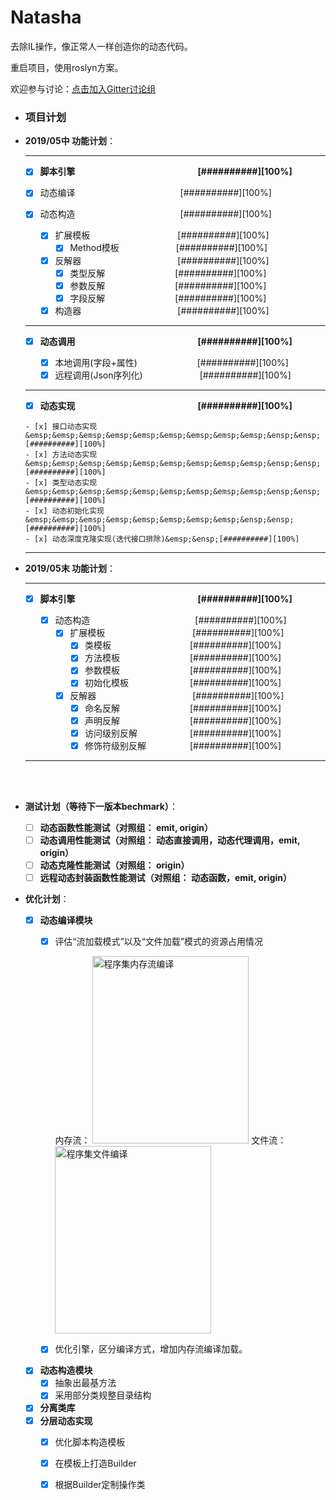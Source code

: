 # Natasha
去除IL操作，像正常人一样创造你的动态代码。

重启项目，使用roslyn方案。

欢迎参与讨论：[点击加入Gitter讨论组](https://gitter.im/dotnetcore/Natasha)

- ### 项目计划

- **2019/05中 功能计划**：  

   -------
   - [x]  **脚本引擎&emsp;&emsp;&emsp;&emsp;&emsp;&emsp;&emsp;&emsp;&emsp;&emsp;&emsp;&emsp;&emsp;&emsp;[##########][100%]**

     - [x]  动态编译&emsp;&emsp;&emsp;&emsp;&emsp;&emsp;&emsp;&emsp;&emsp;&emsp;&emsp;&emsp;[##########][100%]
     - [x]  动态构造&emsp;&emsp;&emsp;&emsp;&emsp;&emsp;&emsp;&emsp;&emsp;&emsp;&emsp;&emsp;[##########][100%]
          - [x] 扩展模板&emsp;&emsp;&emsp;&emsp;&emsp;&emsp;&emsp;&emsp;&emsp;&emsp;[##########][100%]
            - [x] Method模板&emsp;&emsp;&emsp;&emsp;&emsp;&emsp;&ensp;[##########][100%]  
          - [x] 反解器&emsp;&emsp;&emsp;&emsp;&emsp;&emsp;&emsp;&emsp;&emsp;&emsp;&emsp;[##########][100%]
            - [x] 类型反解&emsp;&emsp;&emsp;&emsp;&emsp;&emsp;&emsp;&emsp;[##########][100%]
            - [x] 参数反解&emsp;&emsp;&emsp;&emsp;&emsp;&emsp;&emsp;&emsp;[##########][100%]
            - [x] 字段反解&emsp;&emsp;&emsp;&emsp;&emsp;&emsp;&emsp;&emsp;[##########][100%]
          - [x] 构造器&emsp;&emsp;&emsp;&emsp;&emsp;&emsp;&emsp;&emsp;&emsp;&emsp;&emsp;[##########][100%]
   -------
   - [x]  **动态调用&emsp;&emsp;&emsp;&emsp;&emsp;&emsp;&emsp;&emsp;&emsp;&emsp;&emsp;&emsp;&emsp;&emsp;[##########][100%]**  
   
      - [x] 本地调用(字段+属性)&emsp;&emsp;&emsp;&emsp;&emsp;&ensp;&ensp;&nbsp;&nbsp;&nbsp;[##########][100%]
      - [x] 远程调用(Json序列化)&emsp;&emsp;&emsp;&emsp;&emsp;&emsp;&ensp;[##########][100%]
    -------
    - [x]  **动态实现&emsp;&emsp;&emsp;&emsp;&emsp;&emsp;&emsp;&emsp;&emsp;&emsp;&emsp;&emsp;&emsp;&emsp;[##########][100%]**  
    
      - [x] 接口动态实现&emsp;&emsp;&emsp;&emsp;&emsp;&emsp;&emsp;&emsp;&emsp;&ensp;&ensp;[##########][100%]
      - [x] 方法动态实现&emsp;&emsp;&emsp;&emsp;&emsp;&emsp;&emsp;&emsp;&emsp;&ensp;&ensp;[##########][100%]
      - [x] 类型动态实现&emsp;&emsp;&emsp;&emsp;&emsp;&emsp;&emsp;&emsp;&emsp;&ensp;&ensp;[##########][100%]
      - [x] 动态初始化实现&emsp;&emsp;&emsp;&emsp;&emsp;&emsp;&emsp;&emsp;&ensp;&ensp;[##########][100%]
      - [x] 动态深度克隆实现(迭代接口排除)&emsp;&ensp;[##########][100%]
   -------
   
 
- **2019/05末 功能计划**：  

   -------
   - [x]  **脚本引擎&emsp;&emsp;&emsp;&emsp;&emsp;&emsp;&emsp;&emsp;&emsp;&emsp;&emsp;&emsp;&emsp;&emsp;[##########][100%]**  
   
      - [x]  动态构造&emsp;&emsp;&emsp;&emsp;&emsp;&emsp;&emsp;&emsp;&emsp;&emsp;&emsp;&emsp;[##########][100%]
          - [x] 扩展模板&emsp;&emsp;&emsp;&emsp;&emsp;&emsp;&emsp;&emsp;&emsp;&emsp;[##########][100%]
            - [x] 类模板&emsp;&emsp;&emsp;&emsp;&emsp;&emsp;&emsp;&emsp;&emsp;[##########][100%]  
            - [x] 方法模板&emsp;&emsp;&emsp;&emsp;&emsp;&emsp;&emsp;&emsp;[##########][100%]  
            - [x] 参数模板&emsp;&emsp;&emsp;&emsp;&emsp;&emsp;&emsp;&emsp;[##########][100%]  
            - [x] 初始化模板&emsp;&emsp;&emsp;&emsp;&emsp;&emsp;&emsp;[##########][100%]  
          - [x] 反解器&emsp;&emsp;&emsp;&emsp;&emsp;&emsp;&emsp;&emsp;&emsp;&emsp;&emsp;[##########][100%]
            - [x] 命名反解&emsp;&emsp;&emsp;&emsp;&emsp;&emsp;&emsp;&emsp;[##########][100%]
            - [x] 声明反解&emsp;&emsp;&emsp;&emsp;&emsp;&emsp;&emsp;&emsp;[##########][100%]
            - [x] 访问级别反解&emsp;&emsp;&emsp;&emsp;&emsp;&emsp;[##########][100%]
            - [x] 修饰符级别反解&emsp;&emsp;&emsp;&emsp;&emsp;[##########][100%]
   -------
<br/>
<br/>  

- **测试计划（等待下一版本bechmark）**：
      
     - [ ]  **动态函数性能测试（对照组： emit, origin）**  
     - [ ]  **动态调用性能测试（对照组： 动态直接调用，动态代理调用，emit, origin）**  
     - [ ]  **动态克隆性能测试（对照组： origin）**
     - [ ]  **远程动态封装函数性能测试（对照组： 动态函数，emit, origin）**

- **优化计划**：

     - [x]  **动态编译模块**  
        - [x]  评估“流加载模式”以及“文件加载”模式的资源占用情况  
        
            内存流： <img src="https://github.com/dotnetcore/Natasha/blob/master/Image/memory.png" height="300" width="250" alt="程序集内存流编译"/>
            文件流： <img src="https://github.com/dotnetcore/Natasha/blob/master/Image/file.png" height="300" width="250" alt="程序集文件编译"/>
        - [x]  优化引擎，区分编译方式，增加内存流编译加载。
     - [x]  **动态构造模块**  
        - [x]  抽象出最基方法
        - [x]  采用部分类规整目录结构
     - [x]  **分离类库**  
     - [x]  **分层动态实现**
        - [x]  优化脚本构造模板
        - [x]  在模板上打造Builder
        - [x]  根据Builder定制操作类
        
            
      
     
